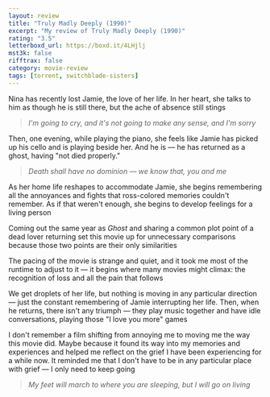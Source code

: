 ```yaml
---
layout: review
title: "Truly Madly Deeply (1990)"
excerpt: "My review of Truly Madly Deeply (1990)"
rating: "3.5"
letterboxd_url: https://boxd.it/4LHjlj
mst3k: false
rifftrax: false
category: movie-review
tags: [torrent, switchblade-sisters]
---
```


Nina has recently lost Jamie, the love of her life. In her heart, she talks to him as though he is still there, but the ache of absence still stings

<blockquote><i>I'm going to cry, and it's not going to make any sense, and I'm sorry</i></blockquote>Then, one evening, while playing the piano, she feels like Jamie has picked up his cello and is playing beside her. And he is — he has returned as a ghost, having "not died properly."

<blockquote><i>Death shall have no dominion — we know that, you and me</i></blockquote>As her home life reshapes to accommodate Jamie, she begins remembering all the annoyances and fights that ross-colored memories couldn't remember. As if that weren't enough, she begins to develop feelings for a living person

Coming out the same year as <i>Ghost</i> and sharing a common plot point of a dead lover returning set this movie up for unnecessary comparisons because those two points are their only similarities

The pacing of the movie is strange and quiet, and it took me most of the runtime to adjust to it — it begins where many movies might climax: the recognition of loss and all the pain that follows

We get droplets of her life, but nothing is moving in any particular direction — just the constant remembering of Jamie interrupting her life. Then, when he returns, there isn't any triumph — they play music together and have idle conversations, playing those "I love you more" games

I don't remember a film shifting from annoying me to moving me the way this movie did. Maybe because it found its way into my memories and experiences and helped me reflect on the grief I have been experiencing for a while now. It reminded me that I don't have to be in any particular place with grief — I only need to keep going

<blockquote><i>My feet will march to where you are sleeping, but I will go on living</i></blockquote>
